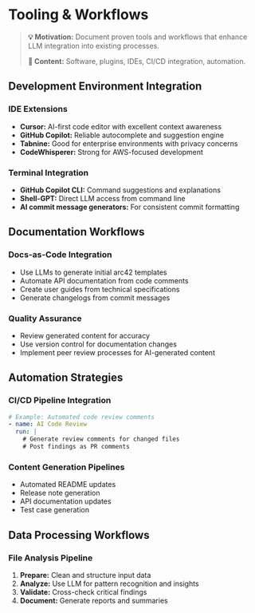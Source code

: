 # Tooling & Workflows

> **💡 Motivation:** Document proven tools and workflows that enhance LLM integration into existing processes.
> 
> **📝 Content:** Software, plugins, IDEs, CI/CD integration, automation.

## Development Environment Integration

### IDE Extensions
- **Cursor:** AI-first code editor with excellent context awareness
- **GitHub Copilot:** Reliable autocomplete and suggestion engine
- **Tabnine:** Good for enterprise environments with privacy concerns
- **CodeWhisperer:** Strong for AWS-focused development

### Terminal Integration
- **GitHub Copilot CLI:** Command suggestions and explanations
- **Shell-GPT:** Direct LLM access from command line
- **AI commit message generators:** For consistent commit formatting

## Documentation Workflows

### Docs-as-Code Integration
- Use LLMs to generate initial arc42 templates
- Automate API documentation from code comments
- Create user guides from technical specifications
- Generate changelogs from commit messages

### Quality Assurance
- Review generated content for accuracy
- Use version control for documentation changes
- Implement peer review processes for AI-generated content

## Automation Strategies

### CI/CD Pipeline Integration
```yaml
# Example: Automated code review comments
- name: AI Code Review
  run: |
    # Generate review comments for changed files
    # Post findings as PR comments
```

### Content Generation Pipelines
- Automated README updates
- Release note generation
- API documentation updates
- Test case generation

## Data Processing Workflows

### File Analysis Pipeline
1. **Prepare:** Clean and structure input data
2. **Analyze:** Use LLM for pattern recognition and insights
3. **Validate:** Cross-check critical findings
4. **Document:** Generate reports and summaries
